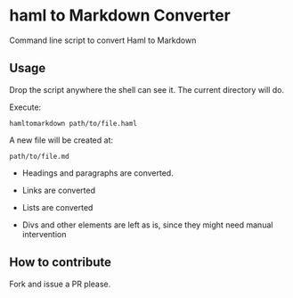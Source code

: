 # haml to Markdown Converter

Command line script to convert Haml to Markdown

## Usage

Drop the script anywhere the shell can see it. The current directory will do.

Execute:

```
hamltomarkdown path/to/file.haml
```

A new file will be created at:

```
path/to/file.md
```

* Headings and paragraphs are converted.
* Links are converted
* Lists are converted

* Divs and other elements are left as is, since they might need manual intervention

## How to contribute

Fork and issue a PR please.
